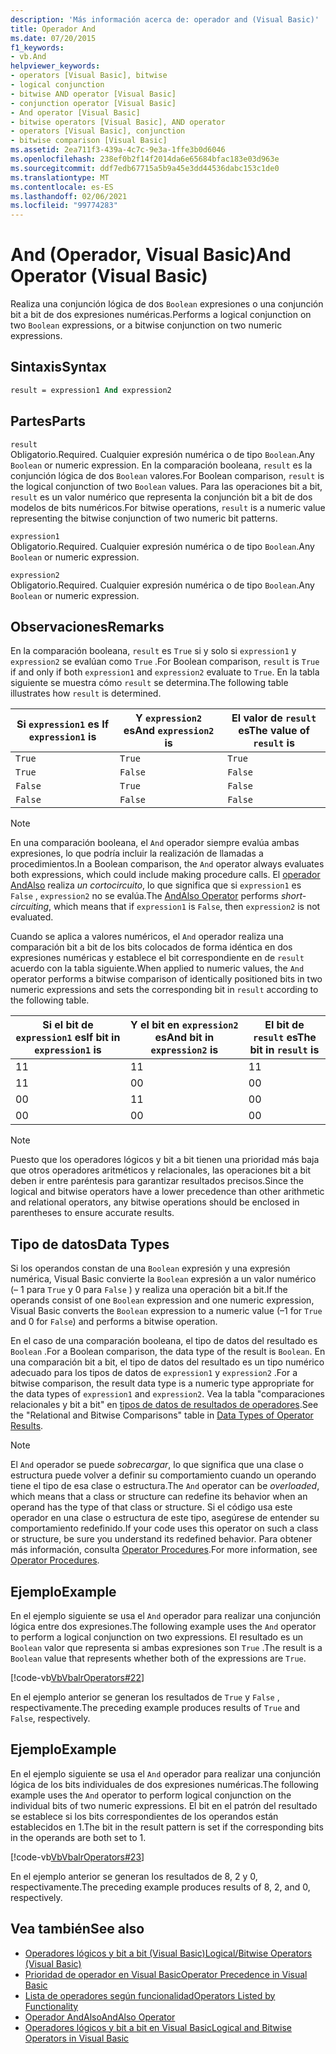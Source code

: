 ```yaml
---
description: 'Más información acerca de: operador and (Visual Basic)'
title: Operador And
ms.date: 07/20/2015
f1_keywords:
- vb.And
helpviewer_keywords:
- operators [Visual Basic], bitwise
- logical conjunction
- bitwise AND operator [Visual Basic]
- conjunction operator [Visual Basic]
- And operator [Visual Basic]
- bitwise operators [Visual Basic], AND operator
- operators [Visual Basic], conjunction
- bitwise comparison [Visual Basic]
ms.assetid: 2ea711f3-439a-4c7c-9e3a-1ffe3b0d6046
ms.openlocfilehash: 238ef0b2f14f2014da6e65684bfac183e03d963e
ms.sourcegitcommit: ddf7edb67715a5b9a45e3dd44536dabc153c1de0
ms.translationtype: MT
ms.contentlocale: es-ES
ms.lasthandoff: 02/06/2021
ms.locfileid: "99774283"
---
```

# <a name="and-operator-visual-basic"></a><span data-ttu-id="5477e-103">And (Operador, Visual Basic)</span><span class="sxs-lookup"><span data-stu-id="5477e-103">And Operator (Visual Basic)</span></span>

<span data-ttu-id="5477e-104">Realiza una conjunción lógica de dos `Boolean` expresiones o una conjunción bit a bit de dos expresiones numéricas.</span><span class="sxs-lookup"><span data-stu-id="5477e-104">Performs a logical conjunction on two `Boolean` expressions, or a bitwise conjunction on two numeric expressions.</span></span>  
  
## <a name="syntax"></a><span data-ttu-id="5477e-105">Sintaxis</span><span class="sxs-lookup"><span data-stu-id="5477e-105">Syntax</span></span>  
  
```vb  
result = expression1 And expression2  
```  
  
## <a name="parts"></a><span data-ttu-id="5477e-106">Partes</span><span class="sxs-lookup"><span data-stu-id="5477e-106">Parts</span></span>  

 `result`  
 <span data-ttu-id="5477e-107">Obligatorio.</span><span class="sxs-lookup"><span data-stu-id="5477e-107">Required.</span></span> <span data-ttu-id="5477e-108">Cualquier expresión numérica o de tipo `Boolean`.</span><span class="sxs-lookup"><span data-stu-id="5477e-108">Any `Boolean` or numeric expression.</span></span> <span data-ttu-id="5477e-109">En la comparación booleana, `result` es la conjunción lógica de dos `Boolean` valores.</span><span class="sxs-lookup"><span data-stu-id="5477e-109">For Boolean comparison, `result` is the logical conjunction of two `Boolean` values.</span></span> <span data-ttu-id="5477e-110">Para las operaciones bit a bit, `result` es un valor numérico que representa la conjunción bit a bit de dos modelos de bits numéricos.</span><span class="sxs-lookup"><span data-stu-id="5477e-110">For bitwise operations, `result` is a numeric value representing the bitwise conjunction of two numeric bit patterns.</span></span>  
  
 `expression1`  
 <span data-ttu-id="5477e-111">Obligatorio.</span><span class="sxs-lookup"><span data-stu-id="5477e-111">Required.</span></span> <span data-ttu-id="5477e-112">Cualquier expresión numérica o de tipo `Boolean`.</span><span class="sxs-lookup"><span data-stu-id="5477e-112">Any `Boolean` or numeric expression.</span></span>  
  
 `expression2`  
 <span data-ttu-id="5477e-113">Obligatorio.</span><span class="sxs-lookup"><span data-stu-id="5477e-113">Required.</span></span> <span data-ttu-id="5477e-114">Cualquier expresión numérica o de tipo `Boolean`.</span><span class="sxs-lookup"><span data-stu-id="5477e-114">Any `Boolean` or numeric expression.</span></span>  
  
## <a name="remarks"></a><span data-ttu-id="5477e-115">Observaciones</span><span class="sxs-lookup"><span data-stu-id="5477e-115">Remarks</span></span>  

 <span data-ttu-id="5477e-116">En la comparación booleana, `result` es `True` si y solo si `expression1` y `expression2` se evalúan como `True` .</span><span class="sxs-lookup"><span data-stu-id="5477e-116">For Boolean comparison, `result` is `True` if and only if both `expression1` and `expression2` evaluate to `True`.</span></span> <span data-ttu-id="5477e-117">En la tabla siguiente se muestra cómo `result` se determina.</span><span class="sxs-lookup"><span data-stu-id="5477e-117">The following table illustrates how `result` is determined.</span></span>  
  
|<span data-ttu-id="5477e-118">Si `expression1` es </span><span class="sxs-lookup"><span data-stu-id="5477e-118">If `expression1` is</span></span>|<span data-ttu-id="5477e-119">Y `expression2` es</span><span class="sxs-lookup"><span data-stu-id="5477e-119">And `expression2` is</span></span>|<span data-ttu-id="5477e-120">El valor de `result` es</span><span class="sxs-lookup"><span data-stu-id="5477e-120">The value of `result` is</span></span>|  
|-------------------------|--------------------------|------------------------------|  
|`True`|`True`|`True`|  
|`True`|`False`|`False`|  
|`False`|`True`|`False`|  
|`False`|`False`|`False`|  
  
> [!NOTE]
> <span data-ttu-id="5477e-121">En una comparación booleana, el `And` operador siempre evalúa ambas expresiones, lo que podría incluir la realización de llamadas a procedimientos.</span><span class="sxs-lookup"><span data-stu-id="5477e-121">In a Boolean comparison, the `And` operator always evaluates both expressions, which could include making procedure calls.</span></span> <span data-ttu-id="5477e-122">El [operador AndAlso](andalso-operator.md) realiza *un cortocircuito*, lo que significa que si `expression1` es `False` , `expression2` no se evalúa.</span><span class="sxs-lookup"><span data-stu-id="5477e-122">The [AndAlso Operator](andalso-operator.md) performs *short-circuiting*, which means that if `expression1` is `False`, then `expression2` is not evaluated.</span></span>  
  
 <span data-ttu-id="5477e-123">Cuando se aplica a valores numéricos, el `And` operador realiza una comparación bit a bit de los bits colocados de forma idéntica en dos expresiones numéricas y establece el bit correspondiente en de `result` acuerdo con la tabla siguiente.</span><span class="sxs-lookup"><span data-stu-id="5477e-123">When applied to numeric values, the `And` operator performs a bitwise comparison of identically positioned bits in two numeric expressions and sets the corresponding bit in `result` according to the following table.</span></span>  
  
|<span data-ttu-id="5477e-124">Si el bit de `expression1` es</span><span class="sxs-lookup"><span data-stu-id="5477e-124">If bit in `expression1` is</span></span>|<span data-ttu-id="5477e-125">Y el bit en `expression2` es</span><span class="sxs-lookup"><span data-stu-id="5477e-125">And bit in `expression2` is</span></span>|<span data-ttu-id="5477e-126">El bit de `result` es</span><span class="sxs-lookup"><span data-stu-id="5477e-126">The bit in `result` is</span></span>|  
|--------------------------------|---------------------------------|----------------------------|  
|<span data-ttu-id="5477e-127">1</span><span class="sxs-lookup"><span data-stu-id="5477e-127">1</span></span>|<span data-ttu-id="5477e-128">1</span><span class="sxs-lookup"><span data-stu-id="5477e-128">1</span></span>|<span data-ttu-id="5477e-129">1</span><span class="sxs-lookup"><span data-stu-id="5477e-129">1</span></span>|  
|<span data-ttu-id="5477e-130">1</span><span class="sxs-lookup"><span data-stu-id="5477e-130">1</span></span>|<span data-ttu-id="5477e-131">0</span><span class="sxs-lookup"><span data-stu-id="5477e-131">0</span></span>|<span data-ttu-id="5477e-132">0</span><span class="sxs-lookup"><span data-stu-id="5477e-132">0</span></span>|  
|<span data-ttu-id="5477e-133">0</span><span class="sxs-lookup"><span data-stu-id="5477e-133">0</span></span>|<span data-ttu-id="5477e-134">1</span><span class="sxs-lookup"><span data-stu-id="5477e-134">1</span></span>|<span data-ttu-id="5477e-135">0</span><span class="sxs-lookup"><span data-stu-id="5477e-135">0</span></span>|  
|<span data-ttu-id="5477e-136">0</span><span class="sxs-lookup"><span data-stu-id="5477e-136">0</span></span>|<span data-ttu-id="5477e-137">0</span><span class="sxs-lookup"><span data-stu-id="5477e-137">0</span></span>|<span data-ttu-id="5477e-138">0</span><span class="sxs-lookup"><span data-stu-id="5477e-138">0</span></span>|  
  
> [!NOTE]
> <span data-ttu-id="5477e-139">Puesto que los operadores lógicos y bit a bit tienen una prioridad más baja que otros operadores aritméticos y relacionales, las operaciones bit a bit deben ir entre paréntesis para garantizar resultados precisos.</span><span class="sxs-lookup"><span data-stu-id="5477e-139">Since the logical and bitwise operators have a lower precedence than other arithmetic and relational operators, any bitwise operations should be enclosed in parentheses to ensure accurate results.</span></span>  
  
## <a name="data-types"></a><span data-ttu-id="5477e-140">Tipo de datos</span><span class="sxs-lookup"><span data-stu-id="5477e-140">Data Types</span></span>  

 <span data-ttu-id="5477e-141">Si los operandos constan de una `Boolean` expresión y una expresión numérica, Visual Basic convierte la `Boolean` expresión a un valor numérico (– 1 para `True` y 0 para `False` ) y realiza una operación bit a bit.</span><span class="sxs-lookup"><span data-stu-id="5477e-141">If the operands consist of one `Boolean` expression and one numeric expression, Visual Basic converts the `Boolean` expression to a numeric value (–1 for `True` and 0 for `False`) and performs a bitwise operation.</span></span>  
  
 <span data-ttu-id="5477e-142">En el caso de una comparación booleana, el tipo de datos del resultado es `Boolean` .</span><span class="sxs-lookup"><span data-stu-id="5477e-142">For a Boolean comparison, the data type of the result is `Boolean`.</span></span> <span data-ttu-id="5477e-143">En una comparación bit a bit, el tipo de datos del resultado es un tipo numérico adecuado para los tipos de datos de `expression1` y `expression2` .</span><span class="sxs-lookup"><span data-stu-id="5477e-143">For a bitwise comparison, the result data type is a numeric type appropriate for the data types of `expression1` and `expression2`.</span></span> <span data-ttu-id="5477e-144">Vea la tabla "comparaciones relacionales y bit a bit" en [tipos de datos de resultados de operadores](data-types-of-operator-results.md).</span><span class="sxs-lookup"><span data-stu-id="5477e-144">See the "Relational and Bitwise Comparisons" table in [Data Types of Operator Results](data-types-of-operator-results.md).</span></span>  
  
> [!NOTE]
> <span data-ttu-id="5477e-145">El `And` operador se puede *sobrecargar*, lo que significa que una clase o estructura puede volver a definir su comportamiento cuando un operando tiene el tipo de esa clase o estructura.</span><span class="sxs-lookup"><span data-stu-id="5477e-145">The `And` operator can be *overloaded*, which means that a class or structure can redefine its behavior when an operand has the type of that class or structure.</span></span> <span data-ttu-id="5477e-146">Si el código usa este operador en una clase o estructura de este tipo, asegúrese de entender su comportamiento redefinido.</span><span class="sxs-lookup"><span data-stu-id="5477e-146">If your code uses this operator on such a class or structure, be sure you understand its redefined behavior.</span></span> <span data-ttu-id="5477e-147">Para obtener más información, consulta [Operator Procedures](../../programming-guide/language-features/procedures/operator-procedures.md).</span><span class="sxs-lookup"><span data-stu-id="5477e-147">For more information, see [Operator Procedures](../../programming-guide/language-features/procedures/operator-procedures.md).</span></span>  
  
## <a name="example"></a><span data-ttu-id="5477e-148">Ejemplo</span><span class="sxs-lookup"><span data-stu-id="5477e-148">Example</span></span>  

 <span data-ttu-id="5477e-149">En el ejemplo siguiente se usa el `And` operador para realizar una conjunción lógica entre dos expresiones.</span><span class="sxs-lookup"><span data-stu-id="5477e-149">The following example uses the `And` operator to perform a logical conjunction on two expressions.</span></span> <span data-ttu-id="5477e-150">El resultado es un `Boolean` valor que representa si ambas expresiones son `True` .</span><span class="sxs-lookup"><span data-stu-id="5477e-150">The result is a `Boolean` value that represents whether both of the expressions are `True`.</span></span>  
  
 [!code-vb[VbVbalrOperators#22](~/samples/snippets/visualbasic/VS_Snippets_VBCSharp/VbVbalrOperators/VB/Class1.vb#22)]  
  
 <span data-ttu-id="5477e-151">En el ejemplo anterior se generan los resultados de `True` y `False` , respectivamente.</span><span class="sxs-lookup"><span data-stu-id="5477e-151">The preceding example produces results of `True` and `False`, respectively.</span></span>  
  
## <a name="example"></a><span data-ttu-id="5477e-152">Ejemplo</span><span class="sxs-lookup"><span data-stu-id="5477e-152">Example</span></span>  

 <span data-ttu-id="5477e-153">En el ejemplo siguiente se usa el `And` operador para realizar una conjunción lógica de los bits individuales de dos expresiones numéricas.</span><span class="sxs-lookup"><span data-stu-id="5477e-153">The following example uses the `And` operator to perform logical conjunction on the individual bits of two numeric expressions.</span></span> <span data-ttu-id="5477e-154">El bit en el patrón del resultado se establece si los bits correspondientes de los operandos están establecidos en 1.</span><span class="sxs-lookup"><span data-stu-id="5477e-154">The bit in the result pattern is set if the corresponding bits in the operands are both set to 1.</span></span>  
  
 [!code-vb[VbVbalrOperators#23](~/samples/snippets/visualbasic/VS_Snippets_VBCSharp/VbVbalrOperators/VB/Class1.vb#23)]  
  
 <span data-ttu-id="5477e-155">En el ejemplo anterior se generan los resultados de 8, 2 y 0, respectivamente.</span><span class="sxs-lookup"><span data-stu-id="5477e-155">The preceding example produces results of 8, 2, and 0, respectively.</span></span>  
  
## <a name="see-also"></a><span data-ttu-id="5477e-156">Vea también</span><span class="sxs-lookup"><span data-stu-id="5477e-156">See also</span></span>

- [<span data-ttu-id="5477e-157">Operadores lógicos y bit a bit (Visual Basic)</span><span class="sxs-lookup"><span data-stu-id="5477e-157">Logical/Bitwise Operators (Visual Basic)</span></span>](logical-bitwise-operators.md)
- [<span data-ttu-id="5477e-158">Prioridad de operador en Visual Basic</span><span class="sxs-lookup"><span data-stu-id="5477e-158">Operator Precedence in Visual Basic</span></span>](operator-precedence.md)
- [<span data-ttu-id="5477e-159">Lista de operadores según funcionalidad</span><span class="sxs-lookup"><span data-stu-id="5477e-159">Operators Listed by Functionality</span></span>](operators-listed-by-functionality.md)
- [<span data-ttu-id="5477e-160">Operador AndAlso</span><span class="sxs-lookup"><span data-stu-id="5477e-160">AndAlso Operator</span></span>](andalso-operator.md)
- [<span data-ttu-id="5477e-161">Operadores lógicos y bit a bit en Visual Basic</span><span class="sxs-lookup"><span data-stu-id="5477e-161">Logical and Bitwise Operators in Visual Basic</span></span>](../../programming-guide/language-features/operators-and-expressions/logical-and-bitwise-operators.md)
